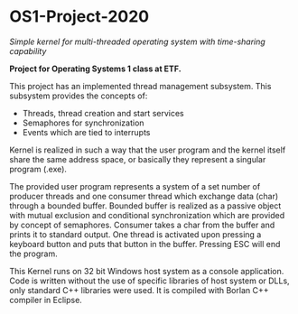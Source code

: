 # OS1-Project-2020
*Simple kernel for multi-threaded operating system with time-sharing capability*

**Project for Operating Systems 1 class at ETF.**

This project has an implemented thread management subsystem. This subsystem provides the concepts of:
- Threads, thread creation and start services
- Semaphores for synchronization
- Events which are tied to interrupts

Kernel is realized in such a way that the user program and the kernel itself share the same address space, or basically they represent a singular program (.exe).

The provided user program represents a system of a set number of producer threads and one consumer thread which exchange data (char) through a bounded buffer. Bounded buffer is realized as a passive object with mutual exclusion and conditional synchronization which are provided by concept of semaphores. Consumer takes a char from the buffer and prints it to standard output. One thread is activated upon pressing a keyboard button and puts that button in the buffer. Pressing ESC will end the program. 

This Kernel runs on 32 bit Windows host system as a console application. Code is written without the use of specific libraries of host system  or DLLs, only standard C++ libraries were used. It is compiled with Borlan C++ compiler in Eclipse.
